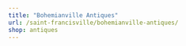 ```yaml
---
title: "Bohemianville Antiques"
url: /saint-francisville/bohemianville-antiques/
shop: antiques
---
```

